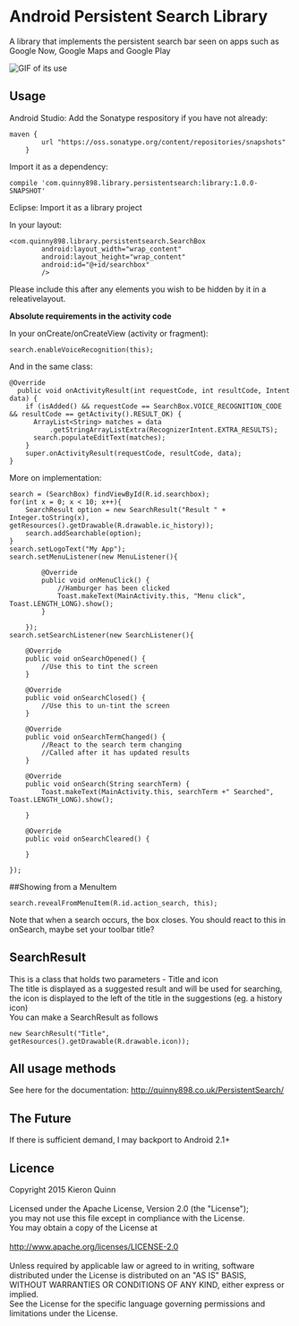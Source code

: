 # Android Persistent Search Library

A library that implements the persistent search bar seen on apps such as Google Now, Google Maps and Google Play

![GIF of its use](https://raw.githubusercontent.com/Quinny898/PersistentSearch/master/resources/search.gif)


## Usage

Android Studio:
Add the Sonatype respository if you have not already:
```
maven {
        url "https://oss.sonatype.org/content/repositories/snapshots"
    }
```
Import it as a dependency:
```
compile 'com.quinny898.library.persistentsearch:library:1.0.0-SNAPSHOT'
```

Eclipse:
Import it as a library project

In your layout:
```
<com.quinny898.library.persistentsearch.SearchBox
        android:layout_width="wrap_content"
		android:layout_height="wrap_content"
        android:id="@+id/searchbox"
        />
```
Please include this after any elements you wish to be hidden by it in a releativelayout.

**Absolute requirements in the activity code**

In your onCreate/onCreateView (activity or fragment):
```
search.enableVoiceRecognition(this);
```
And in the same class:
```
@Override
  public void onActivityResult(int requestCode, int resultCode, Intent data) {
    if (isAdded() && requestCode == SearchBox.VOICE_RECOGNITION_CODE && resultCode == getActivity().RESULT_OK) {
      ArrayList<String> matches = data
          .getStringArrayListExtra(RecognizerIntent.EXTRA_RESULTS);
      search.populateEditText(matches);
    }
    super.onActivityResult(requestCode, resultCode, data);
}
```

More on implementation:
```
search = (SearchBox) findViewById(R.id.searchbox);
for(int x = 0; x < 10; x++){
	SearchResult option = new SearchResult("Result " + Integer.toString(x), getResources().getDrawable(R.drawable.ic_history));
	search.addSearchable(option);
}		
search.setLogoText("My App");
search.setMenuListener(new MenuListener(){

		@Override
		public void onMenuClick() {
			//Hamburger has been clicked
			Toast.makeText(MainActivity.this, "Menu click", Toast.LENGTH_LONG).show();				
		}
			
	});
search.setSearchListener(new SearchListener(){

	@Override
	public void onSearchOpened() {
		//Use this to tint the screen
	}

	@Override
	public void onSearchClosed() {
		//Use this to un-tint the screen
	}

	@Override
	public void onSearchTermChanged() {
		//React to the search term changing
		//Called after it has updated results
	}

	@Override
	public void onSearch(String searchTerm) {
		Toast.makeText(MainActivity.this, searchTerm +" Searched", Toast.LENGTH_LONG).show();
		
	}
	
	@Override
	public void onSearchCleared() {
				
	}
			
});
```

##Showing from a MenuItem
```
search.revealFromMenuItem(R.id.action_search, this);
```
Note that when a search occurs, the box closes. You should react to this in onSearch, maybe set your toolbar title?

## SearchResult
This is a class that holds two parameters - Title and icon<br />
The title is displayed as a suggested result and will be used for searching, the icon is displayed to the left of the title in the suggestions (eg. a history icon)<br />
You can make a SearchResult as follows<br />
```
new SearchResult("Title", getResources().getDrawable(R.drawable.icon));
```

## All usage methods
See here for the documentation: http://quinny898.co.uk/PersistentSearch/

## The Future
If there is sufficient demand, I may backport to Android 2.1+

## Licence
Copyright 2015 Kieron Quinn<br />
<br />
Licensed under the Apache License, Version 2.0 (the "License");<br />
you may not use this file except in compliance with the License.<br />
You may obtain a copy of the License at<br />
<br />
   http://www.apache.org/licenses/LICENSE-2.0<br />
<br />
Unless required by applicable law or agreed to in writing, software<br />
distributed under the License is distributed on an "AS IS" BASIS,<br />
WITHOUT WARRANTIES OR CONDITIONS OF ANY KIND, either express or implied.<br />
See the License for the specific language governing permissions and<br />
limitations under the License.